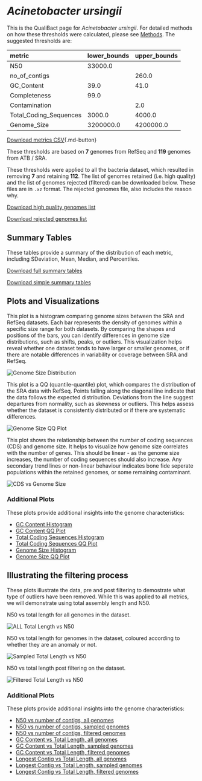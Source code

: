 # *Acinetobacter ursingii*

This is the QualiBact page for *Acinetobacter ursingii*. For detailed methods on how these thresholds were calculated, please see [Methods](../../methods.md).
The suggested thresholds are: 

| metric                 | lower_bounds   | upper_bounds   |
|:-----------------------|:---------------|:---------------|
| N50                    | 33000.0        |                |
| no_of_contigs          |                | 260.0          |
| GC_Content             | 39.0           | 41.0           |
| Completeness           | 99.0           |                |
| Contamination          |                | 2.0            |
| Total_Coding_Sequences | 3000.0         | 4000.0         |
| Genome_Size            | 3200000.0      | 4200000.0      |

[Download metrics CSV](Acinetobacter_ursingii_metrics.csv){.md-button}


These thresholds are based on **7** genomes from RefSeq and **119** genomes from ATB / SRA.

These thresholds were applied to all the bacteria dataset, which resulted in removing **7** and retaining **112**.
The list of genomes retained (i.e. high quality) and the list of genomes rejected (filtered) can be downloaded below. These files are in `.xz` format. The rejected genomes file, also includes the reason why.

[Download high quality genomes list](Acinetobacter_ursingii_high_quality_genomes.csv.xz)


[Download rejected genomes list](Acinetobacter_ursingii_filtered_out_genomes.csv.xz)



## Summary Tables
These tables provide a summary of the distribution of each metric, including SDeviation, Mean, Median, and Percentiles.

[Download full summary tables](summary.csv)

[Download simple summary tables](selected_summary.csv)

## Plots and Visualizations

This plot is a histogram comparing genome sizes between the SRA and RefSeq datasets. Each bar represents the density of genomes within a specific size range for both datasets. By comparing the shapes and positions of the bars, you can identify differences in genome size distributions, such as shifts, peaks, or outliers. This visualization helps reveal whether one dataset tends to have larger or smaller genomes, or if there are notable differences in variability or coverage between SRA and RefSeq.

![Genome Size Distribution](Genome_Size_refseq_histogram_kde.png)

This plot is a QQ (quantile-quantile) plot, which compares the distribution of the SRA data with RefSeq. Points falling along the diagonal line indicate that the data follows the expected distribution. Deviations from the line suggest departures from normality, such as skewness or outliers. This helps assess whether the dataset is consistently distributed or if there are systematic differences.

![Genome Size QQ Plot](Genome_Size_refseq_qqplot.png)

This plot shows the relationship between the number of coding sequences (CDS) and genome size. It helps to visualize how genome size correlates with the number of genes. This should be linear - as the genome size increases, the number of coding sequences should also increase. Any secondary trend lines or non-linear behaviour indicates bone fide seperate populations within the retained genomes, or some remaining contaminant. 

![CDS vs Genome Size](Acinetobacter_ursingii_CDS_vs_Genome_Size.png)

### Additional Plots

These plots provide additional insights into the genome characteristics:

- [GC Content Histogram](GC_Content_refseq_histogram_kde.png)
- [GC Content QQ Plot](GC_Content_refseq_qqplot.png)
- [Total Coding Sequences Histogram](Total_Coding_Sequences_refseq_histogram_kde.png)
- [Total Coding Sequences QQ Plot](Total_Coding_Sequences_refseq_qqplot.png)
- [Genome Size Histogram](Genome_Size_refseq_histogram_kde.png)
- [Genome Size QQ Plot](Genome_Size_refseq_qqplot.png)
## Illustrating the filtering process
These plots illustrate the data, pre and post filtering to demostrate what type of outliers have been removed. While this was applied to all metrics, we will demonstrate using total assembly length and N50.

N50 vs total length for all genomes in the dataset.

![ALL Total Length vs N50](Acinetobacter_ursingii_all_total_length_N50.png)

N50 vs total length for genomes in the dataset, coloured according to whether they are an anomaly or not.

![Sampled Total Length vs N50](Acinetobacter_ursingii_sample_total_length_N50.png)

N50 vs total length post filtering on the dataset.

![Filtered Total Length vs N50](Acinetobacter_ursingii_filt_total_length_N50.png)

### Additional Plots

These plots provide additional insights into the genome characteristics:

- [N50 vs number of contigs, all genomes](Acinetobacter_ursingii_all_N50_number.png)
- [N50 vs number of contigs, sampled genomes](Acinetobacter_ursingii_sample_N50_number.png)
- [N50 vs number of contigs, filtered genomes](Acinetobacter_ursingii_filt_N50_number.png)
- [GC Content vs Total Length, all genomes](Acinetobacter_ursingii_all_total_length_GC_Content.png)
- [GC Content vs Total Length, sampled genomes](Acinetobacter_ursingii_sample_total_length_GC_Content.png)
- [GC Content vs Total Length, filtered genomes](Acinetobacter_ursingii_filt_total_length_GC_Content.png)
- [Longest Contig vs Total Length, all genomes](Acinetobacter_ursingii_all_total_length_longest.png)
- [Longest Contig vs Total Length, sampled genomes](Acinetobacter_ursingii_sample_total_length_longest.png)
- [Longest Contig vs Total Length, filtered genomes](Acinetobacter_ursingii_filt_total_length_longest.png)
